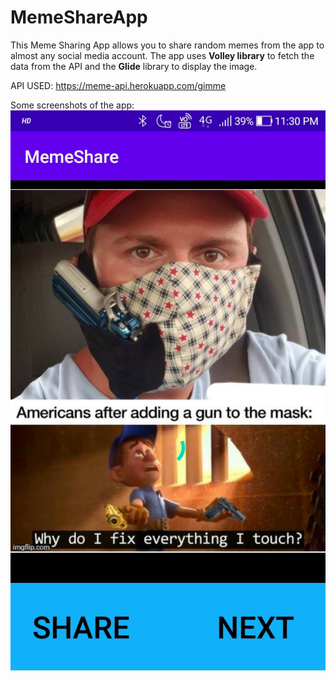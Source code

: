 # MemeShareApp

This Meme Sharing App allows you to share random memes from the app to almost any social media account. The app uses **Volley library** to fetch the data from the API and the **Glide** library to display the image. 

API USED: https://meme-api.herokuapp.com/gimme

Some screenshots of the app:
<img src="https://github.com/Ahel2000/MemeShareApp/blob/master/Screenshots/ss1.jpg"/>




